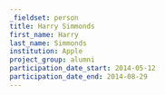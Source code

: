 ```yaml
---
_fieldset: person
title: Harry Simmonds
first_name: Harry
last_name: Simmonds
institution: Apple
project_group: alumni
participation_date_start: 2014-05-12
participation_date_end: 2014-08-29
---
```

